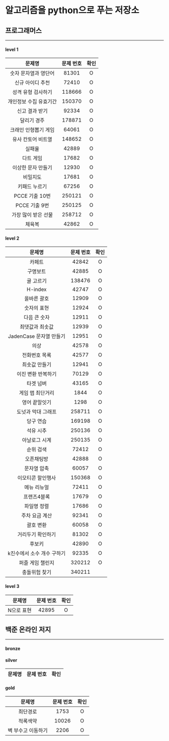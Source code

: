 # 알고리즘을 python으로 푸는 저장소

## 프로그래머스

---

#### level 1

|     문제명      | 문제 번호  | 확인 |
|:------------:|:------:|:--:|
| 숫자 문자열과 영단어  | 81301  | O  |
|  신규 아이디 추천   | 72410  | O  |
|  성격 유형 검사하기  | 118666 | O  |
| 개인정보 수집 유효기간 | 150370 | O  |
|   신고 결과 받기   | 92334  | O  |
|    달리기 경주    | 178871 | O  |
| 크래인 인형뽑기 게임  | 64061  | O  |
|  유사 칸토어 비트열  | 148652 | O  |
|     실패율      | 42889  | O  |
|    다트 게임     | 17682  | O  |
|  이상한 문자 만들기  | 12930  | O  |
|     비밀지도     | 17681  | O  |
|   키패드 누르기    | 67256  | O  |
| PCCE 기출 10번  | 250121 | O  |
|  PCCE 기출 9번  | 250125 | O  |
| 가장 많이 받은 선물  | 258712 | O  |
|     체육복      | 42862  | O  |

#### level 2

|        문제명        | 문제 번호  | 확인 |
|:-----------------:|:------:|:--:|
|        카페트        | 42842  | O  |
|       구명보트        | 42885  | O  |
|       귤 고르기       | 138476 | O  |
|      H-index      | 42747  | O  |
|      올바른 괄호       | 12909  | O  |
|      숫자의 표현       | 12924  | O  |
|      다음 큰 숫자      | 12911  | O  |
|     최댓값과 최솟값      | 12939  | O  |
| JadenCase 문자열 만들기 | 12951  | O  |
|        의상         | 42578  | O  |
|      전화번호 목록      | 42577  | O  |
|      최솟값 만들기      | 12941  | O  |
|    이진 변환 반복하기     | 70129  | O  |
|       타겟 넘버       | 43165  | O  |
|     게임 맵 최단거리     |  1844  | O  |
|      영어 끝말잇기      |  1298  | O  |
|    도넛과 막대 그래프     | 258711 | O  |
|       당구 연습       | 169198 | O  |
|       석유 시추       | 250136 | O  |
|      아날로그 시계      | 250135 | O  |
|       순위 검색       | 72412  | O  |
|       오픈채팅방       | 42888  | O  |
|      문자열 압축       | 60057  | O  |
|     이모티콘 할인행사     | 150368 | O  |
|      메뉴 리뉴얼       | 72411  | O  |
|      프랜즈4블록       | 17679  | O  |
|      파일명 정렬       | 17686  | O  |
|     주차 요금 계산      | 92341  | O  |
|       괄호 변환       | 60058  | O  |
|     거리두기 확인하기     | 81302  | O  |
|        후보키        | 42890  | O  |
|  k진수에서 소수 개수 구하기  | 92335  | O  |
|     퍼즐 게임 챌린지     | 320212 | O  |
|      충돌위험 찾기      | 340211 |    |

#### level 3

| 문제명    | 문제 번호 | 확인 |
|--------|:-----:|:--:|
| N으로 표현 | 42895 | O  |

## 백준 온라인 저지

---

#### bronze

#### silver

| 문제명 | 문제 번호 | 확인 |
|:---:|:-----:|:--:|

#### gold

|    문제명     | 문제 번호 | 확인 |
|:----------:|:-----:|:--:|
|    최단경로    | 1753  | O  |
|    적록색약    | 10026 | O  |
| 벽 부수고 이동하기 | 2206  | O  |